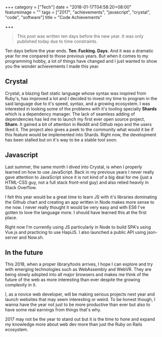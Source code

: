 +++
category = ["Tech"]
date = "2018-01-17T04:58:20+08:00"
featureimage = ""
tags = ["2017", "achievements", "javascript", "crystal", "code", "software"]
title = "Code Achievements"

+++
>  This post was written ten days before the new year. It was only published today due to time constraints.

Ten days before the year ends. **Ten. Fucking. Days.** And it was a dramatic year for me conpared to those previous years. But when it comes to my programming hobby, a lot of things have changed and I just wanted to show you the wonder achievements I made this year.

## Crystal
Crystal, a blazing fast static language whose syntax was inspired from Ruby's, has improved a lot and I decided to invest my time to program in the said language due to it's speed, syntax, and a growing ecosystem. I was interested in looking some of the problems with it's tooling specially **Shards** which is a dependency manager. The lack of seamless adding of dependencies has led me to launch  my first ever open source project, **Sharn**.
 It gained a bit of attention in Reddit and Github repo and the users liked it. The project aleo gives a peek to the community what would it be if this feature would be implemented into Shards. Right now, the development has been stalled but on it's way to be a stable tool soon.

## Javascript
Last summer, the same month I dived into Crystal, is when I properly learned on how to use JavaScript. Back in my previous years I never really gave attention to JavaScript since it is not kind of a big deal for me (just a HTML-CSS guy, not a full stack front-end guy) and also relied heavily in Stack Overflow.

I felt this year would be a great time to learn JS with it's libraries dominating the Github chart and creating an app written in Node makes more sense to me now. I never really thought it would be very easy and with ES6 I've gotten to love the language more. I should have learned this at the first place.

Right now I'm currently using JS particularly in Node to build SPA's using Vue.js and practicing to use HapiJS. I also launched a public API using json-server and Now.sh. 

## In the future
This 2018, when a proper library/tools arrives, I hope I can explore and try with emerging technologies such as WebAssembly and WebVR. They are being slowly adopted into all major browsers and makes me think of the future of the web as more interesting than ever despite the growing complexity in it.

I, as a novice web developer, will be making serious projects next year and launch websites that may seem interesting or weird. To be honest though, I wanna have the year not just to be more productive than ever but also to have some real earnings from things that's why.

2017 may not be the year to stand out but it is the time to hone and expand my knowledge more about web dev more than just the Ruby on Rails ecosystem.
